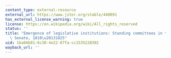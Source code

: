 ```yaml
---
content_type: external-resource
external_url: https://www.jstor.org/stable/440091
has_external_license_warning: true
license: https://en.wikipedia.org/wiki/All_rights_reserved
status: ''
title: "Emergence of legislative institutions: Standing committees in the House and\
  \ Senate, 1810\u20131825"
uid: 1ba66b81-6c38-4e22-87fa-cc1535228302
wayback_url: ''
---
```

